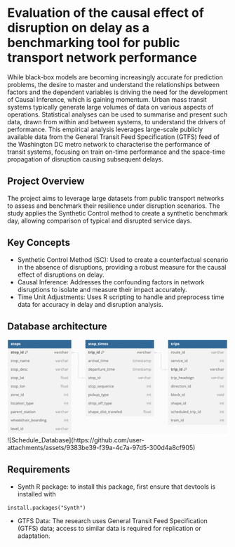 # Evaluation of the causal effect of disruption on delay as a benchmarking tool for public transport network performance

While black-box models are becoming increasingly accurate for prediction problems, the desire to master and understand the relationships between factors and the dependent variables is driving the need for the development of Causal Inference, which is gaining momentum. Urban mass transit systems typically generate large volumes of data on various aspects of operations. Statistical analyses can be used to summarise and present such data, drawn from within and between systems, to understand the drivers of performance. This empirical analysis leverages large-scale publicly available data from the General Transit Feed Specification (GTFS) feed of the Washington DC metro network to characterise the performance of transit systems, focusing on train on-time performance and the space-time propagation of disruption causing subsequent delays.

## Project Overview

The project aims to leverage large datasets from public transport networks to assess and benchmark their resilience under disruption scenarios. The study applies the Synthetic Control method to create a synthetic benchmark day, allowing comparison of typical and disrupted service days.

## Key Concepts

* Synthetic Control Method (SC): Used to create a counterfactual scenario in the absence of disruptions, providing a robust measure for the causal effect of disruptions on delay.
* Causal Inference: Addresses the confounding factors in network disruptions to isolate and measure their impact accurately.
* Time Unit Adjustments: Uses R scripting to handle and preprocess time data for accuracy in delay and disruption analysis.

## Database architecture

<img src="https://github.com/Guillaume-amann/MScDissertation/blob/main/Tables/Schedule_Database.png"  alt="Database Architecture">
![Schedule_Database](https://github.com/user-attachments/assets/9383be39-f39a-4c7a-97d5-300d4a8cf905)

## Requirements

* Synth R package: to install this package, first ensure that devtools is installed with

```
install.packages("Synth")
```

* GTFS Data: The research uses General Transit Feed Specification (GTFS) data; access to similar data is required for replication or adaptation.
